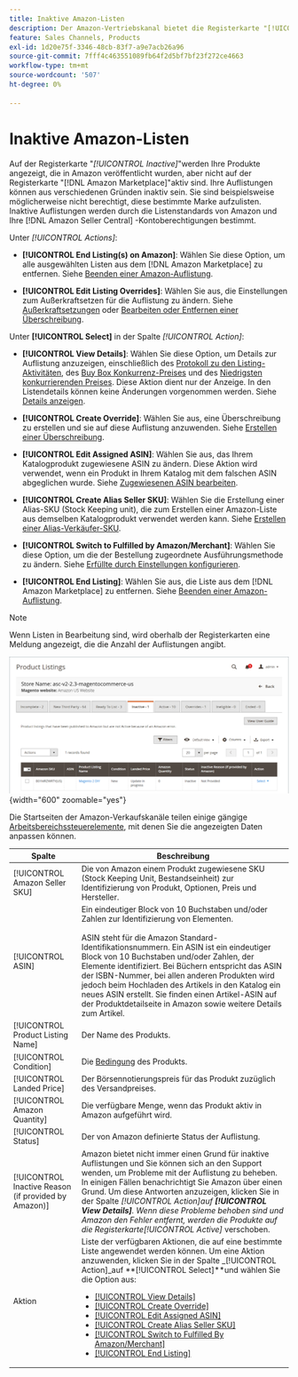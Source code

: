 ```yaml
---
title: Inaktive Amazon-Listen
description: Der Amazon-Vertriebskanal bietet die Registerkarte "[!UICONTROL Inactive]", um Ihre derzeit inaktiven [!DNL Amazon Marketplace] Auflistungen zu überwachen.
feature: Sales Channels, Products
exl-id: 1d20e75f-3346-48cb-83f7-a9e7acb26a96
source-git-commit: 7fff4c463551089fb64f2d5bf7bf23f272ce4663
workflow-type: tm+mt
source-wordcount: '507'
ht-degree: 0%

---
```


# Inaktive Amazon-Listen

Auf der Registerkarte &quot;_[!UICONTROL Inactive]_&quot;werden Ihre Produkte angezeigt, die in Amazon veröffentlicht wurden, aber nicht auf der Registerkarte &quot;[!DNL Amazon Marketplace]&quot;aktiv sind. Ihre Auflistungen können aus verschiedenen Gründen inaktiv sein. Sie sind beispielsweise möglicherweise nicht berechtigt, diese bestimmte Marke aufzulisten. Inaktive Auflistungen werden durch die Listenstandards von Amazon und Ihre [!DNL Amazon Seller Central] -Kontoberechtigungen bestimmt.

Unter _[!UICONTROL Actions]_:

- **[!UICONTROL End Listing(s) on Amazon]**: Wählen Sie diese Option, um alle ausgewählten Listen aus dem [!DNL Amazon Marketplace] zu entfernen. Siehe [Beenden einer Amazon-Auflistung](./end-listings-manually.md).

- **[!UICONTROL Edit Listing Overrides]**: Wählen Sie aus, die Einstellungen zum Außerkraftsetzen für die Auflistung zu ändern. Siehe [Außerkraftsetzungen](./overrides.md) oder [Bearbeiten oder Entfernen einer Überschreibung](./creating-editing-overrides.md#edit-override-single-listing).

Unter **[!UICONTROL Select]** in der Spalte _[!UICONTROL Action]_:

- **[!UICONTROL View Details]**: Wählen Sie diese Option, um Details zur Auflistung anzuzeigen, einschließlich des [Protokoll zu den Listing-Aktivitäten](./product-listing-details.md#listing-activity-log), des [Buy Box Konkurrenz-Preises](./product-listing-details.md#buy-box-competitor-pricing) und des [Niedrigsten konkurrierenden Preises](./product-listing-details.md#lowest-competitor-pricing). Diese Aktion dient nur der Anzeige. In den Listendetails können keine Änderungen vorgenommen werden. Siehe [Details anzeigen](./product-listing-details.md).

- **[!UICONTROL Create Override]**: Wählen Sie aus, eine Überschreibung zu erstellen und sie auf diese Auflistung anzuwenden. Siehe [Erstellen einer Überschreibung](./creating-editing-overrides.md).

- **[!UICONTROL Edit Assigned ASIN]**: Wählen Sie aus, das Ihrem Katalogprodukt zugewiesene ASIN zu ändern. Diese Aktion wird verwendet, wenn ein Produkt in Ihrem Katalog mit dem falschen ASIN abgeglichen wurde. Siehe [Zugewiesenen ASIN bearbeiten](./edit-assigned-asin.md).

- **[!UICONTROL Create Alias Seller SKU]**: Wählen Sie die Erstellung einer Alias-SKU (Stock Keeping unit), die zum Erstellen einer Amazon-Liste aus demselben Katalogprodukt verwendet werden kann. Siehe [Erstellen einer Alias-Verkäufer-SKU](./create-alias-seller-sku.md).

- **[!UICONTROL Switch to Fulfilled by Amazon/Merchant]**: Wählen Sie diese Option, um die der Bestellung zugeordnete Ausführungsmethode zu ändern. Siehe [Erfüllte durch Einstellungen konfigurieren](./fulfilled-by.md#configure-fulfilled-by-settings).

- **[!UICONTROL End Listing]**: Wählen Sie aus, die Liste aus dem [!DNL Amazon Marketplace] zu entfernen. Siehe [Beenden einer Amazon-Auflistung](./end-listings-manually.md).

>[!NOTE]
>
>Wenn Listen in Bearbeitung sind, wird oberhalb der Registerkarten eine Meldung angezeigt, die die Anzahl der Auflistungen angibt.

![Inaktive Amazon-Listen](assets/amazon-inactive-listings.png){width="600" zoomable="yes"}

Die Startseiten der Amazon-Verkaufskanäle teilen einige gängige [Arbeitsbereichssteuerelemente](./workspace-controls.md), mit denen Sie die angezeigten Daten anpassen können.

| Spalte | Beschreibung |
|------------------------------------------------------|--------------------------------------------------------------------------------------------------------------------------------------------------------------------------------------------------------------------------------------------------------------------------------------------------------------------------------------------------------------------------------------------------------------------------------------------------------------------------------------------------------------------------------------------------------------------------------------------------------------------------------------------------------------------------------------|
| [!UICONTROL Amazon Seller SKU] | Die von Amazon einem Produkt zugewiesene SKU (Stock Keeping Unit, Bestandseinheit) zur Identifizierung von Produkt, Optionen, Preis und Hersteller. |
| [!UICONTROL ASIN] | Ein eindeutiger Block von 10 Buchstaben und/oder Zahlen zur Identifizierung von Elementen.<br><br>ASIN steht für die Amazon Standard-Identifikationsnummern. Ein ASIN ist ein eindeutiger Block von 10 Buchstaben und/oder Zahlen, der Elemente identifiziert. Bei Büchern entspricht das ASIN der ISBN-Nummer, bei allen anderen Produkten wird jedoch beim Hochladen des Artikels in den Katalog ein neues ASIN erstellt. Sie finden einen Artikel-ASIN auf der Produktdetailseite in Amazon sowie weitere Details zum Artikel. |
| [!UICONTROL Product Listing Name] | Der Name des Produkts. |
| [!UICONTROL Condition] | Die [Bedingung](./product-listing-condition.md) des Produkts. |
| [!UICONTROL Landed Price] | Der Börsennotierungspreis für das Produkt zuzüglich des Versandpreises. |
| [!UICONTROL Amazon Quantity] | Die verfügbare Menge, wenn das Produkt aktiv in Amazon aufgeführt wird. |
| [!UICONTROL Status] | Der von Amazon definierte Status der Auflistung. |
| [!UICONTROL Inactive Reason (if provided by Amazon)] | Amazon bietet nicht immer einen Grund für inaktive Auflistungen und Sie können sich an den Support wenden, um Probleme mit der Auflistung zu beheben. In einigen Fällen benachrichtigt Sie Amazon über einen Grund. Um diese Antworten anzuzeigen, klicken Sie in der Spalte _[!UICONTROL Action]_auf **[!UICONTROL View Details]**. Wenn diese Probleme behoben sind und Amazon den Fehler entfernt, werden die Produkte auf die Registerkarte_[!UICONTROL Active]_ verschoben. |
| Aktion | Liste der verfügbaren Aktionen, die auf eine bestimmte Liste angewendet werden können. Um eine Aktion anzuwenden, klicken Sie in der Spalte _[!UICONTROL Action]_auf **[!UICONTROL Select]**und wählen Sie die Option aus:<ul><li>[[!UICONTROL View Details]](./product-listing-details.md)</li><li>[[!UICONTROL Create Override]](./creating-editing-overrides.md)</li><li>[[!UICONTROL Edit Assigned ASIN]](./edit-assigned-asin.md)</li><li>[[!UICONTROL Create Alias Seller SKU]](./create-alias-seller-sku.md#region-specific)</li><li>[[!UICONTROL Switch to Fulfilled By Amazon/Merchant]](./fulfilled-by.md#configure-fulfilled-by-settings)</li><li>[[!UICONTROL End Listing]](./end-listings-manually.md)</li></ul> |

